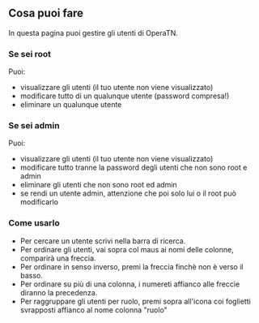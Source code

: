 ## Cosa puoi fare


In questa pagina puoi gestire gli utenti di OperaTN.

### Se sei root

Puoi:
- visualizzare gli utenti (il tuo utente non viene visualizzato)
- modificare tutto di un qualunque utente (password compresa!)
- eliminare un qualunque utente

### Se sei admin

Puoi:
- visualizzare gli utenti (il tuo utente non viene visualizzato)
- modificare tutto tranne la password degli utenti che non sono root e admin
- eliminare gli utenti che non sono root ed admin
- se rendi un utente admin, attenzione che poi solo lui o il root può modificarlo

### Come usarlo

- Per cercare un utente scrivi nella barra di ricerca.
- Per ordinare gli utenti, vai sopra col maus ai nomi delle colonne, comparirà una freccia.
- Per ordinare in senso inverso, premi la freccia finchè non è verso il basso.
- Per ordinare su più di una colonna, i numereti affianco alle freccie diranno la precedenza.
- Per raggruppare gli utenti per ruolo, premi sopra all'icona coi foglietti svrapposti affianco al nome colonna "ruolo"